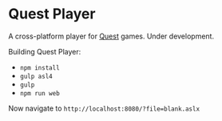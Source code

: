 Quest Player
============

A cross-platform player for [Quest](http://textadventures.co.uk/quest/) games. Under development.

Building Quest Player:
- `npm install`
- `gulp asl4`
- `gulp`
- `npm run web`

Now navigate to `http://localhost:8080/?file=blank.aslx`